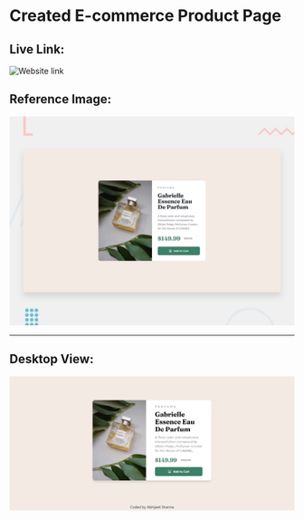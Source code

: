 # Created E-commerce Product Page

## Live Link:
![Website link]()

## Reference Image:
![](./desktop-preview.jpg)

***

## Desktop View:
![](./screenshot/Product-Preview-Card.png)


